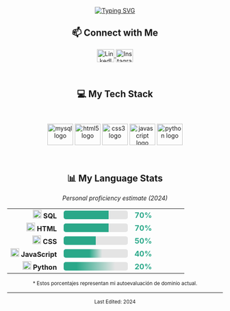 <p align="center">
  <a href="https://github.com/shamimsikder">
    <img src="https://readme-typing-svg.demolab.com?font=Fira+Code&duration=6000&pause=1000&color=2AA889&center=true&vCenter=true&width=435&lines=Hi+There%2C+I'm+Jaime+Salinas%F0%9F%91%8B;A+Tech+Enthusiast;Always+Learning+New+Things" alt="Typing SVG" />
  </a>
</p>

<div align="center">
  <h2>📫 Connect with Me</h2>
</div>

<p align="center">
  <a href="https://www.linkedin.com/in/jaime-lopez-0124b6351/" target="_blank">
    <img align="center" src="https://raw.githubusercontent.com/rahuldkjain/github-profile-readme-generator/master/src/images/icons/Social/linked-in-alt.svg" alt="LinkedIn" height="30" width="40" />
  </a>
  <a href="https://www.instagram.com/jaimesalinnas?igsh=MXg0MTJmNXNwejMyMA==" target="_blank">
    <img align="center" src="https://cdn.jsdelivr.net/gh/devicons/devicon/icons/instagram/instagram-original.svg" alt="Instagram" height="30" width="40" />
  </a>
</p>

<br />

<div align="center">
  <h2>💻 My Tech Stack</h2>
</div>

<br />

<p align="center">
  <img src="https://cdn.jsdelivr.net/gh/devicons/devicon/icons/mysql/mysql-original-wordmark.svg" height="50" width="60" alt="mysql logo" />
  <img src="https://cdn.jsdelivr.net/gh/devicons/devicon/icons/html5/html5-original-wordmark.svg" height="50" width="60" alt="html5 logo" />
  <img src="https://cdn.jsdelivr.net/gh/devicons/devicon/icons/css3/css3-original-wordmark.svg" height="50" width="60" alt="css3 logo" />
  <img src="https://cdn.jsdelivr.net/gh/devicons/devicon/icons/javascript/javascript-original.svg" height="50" width="60" alt="javascript logo" />
  <img src="https://cdn.jsdelivr.net/gh/devicons/devicon/icons/python/python-original-wordmark.svg" height="50" width="60" alt="python logo" />
</p>

<br />

<div align="center">
  <h2>📊 My Language Stats</h2>
  <p><i>Personal proficiency estimate (2024)</i></p>
  
  <!-- Diseño tipo infografía con porcentajes centrados -->
  <table align="center" width="90%">
    <tr>
      <td width="30%" align="right">
        <img src="https://cdn.jsdelivr.net/gh/devicons/devicon/icons/mysql/mysql-original.svg" width="20" /> <b>SQL</b>
      </td>
      <td width="40%">
        <div style="background: linear-gradient(90deg, #2AA889 70%, #e4e4e4 30%); height: 20px; border-radius: 5px;"></div>
      </td>
      <td width="30%" align="left">
        <span style="font-size: 1.1em; font-weight: bold; color: #2AA889;">70%</span>
      </td>
    </tr>
    <tr>
      <td align="right">
        <img src="https://cdn.jsdelivr.net/gh/devicons/devicon/icons/html5/html5-original.svg" width="20" /> <b>HTML</b>
      </td>
      <td>
        <div style="background: linear-gradient(90deg, #2AA889 70%, #e4e4e4 30%); height: 20px; border-radius: 5px;"></div>
      </td>
      <td align="left">
        <span style="font-size: 1.1em; font-weight: bold; color: #2AA889;">70%</span>
      </td>
    </tr>
    <tr>
      <td align="right">
        <img src="https://cdn.jsdelivr.net/gh/devicons/devicon/icons/css3/css3-original.svg" width="20" /> <b>CSS</b>
      </td>
      <td>
        <div style="background: linear-gradient(90deg, #2AA889 50%, #e4e4e4 50%); height: 20px; border-radius: 5px;"></div>
      </td>
      <td align="left">
        <span style="font-size: 1.1em; font-weight: bold; color: #2AA889;">50%</span>
      </td>
    </tr>
    <tr>
      <td align="right">
        <img src="https://cdn.jsdelivr.net/gh/devicons/devicon/icons/javascript/javascript-original.svg" width="20" /> <b>JavaScript</b>
      </td>
      <td>
        <div style="background: linear-gradient(90deg, #2AA889 40%, #e4e4e4 60%); height: 20px; border-radius: 5px;"></div>
      </td>
      <td align="left">
        <span style="font-size: 1.1em; font-weight: bold; color: #2AA889;">40%</span>
      </td>
    </tr>
    <tr>
      <td align="right">
        <img src="https://cdn.jsdelivr.net/gh/devicons/devicon/icons/python/python-original.svg" width="20" /> <b>Python</b>
      </td>
      <td>
        <div style="background: linear-gradient(90deg, #2AA889 20%, #e4e4e4 80%); height: 20px; border-radius: 5px;"></div>
      </td>
      <td align="left">
        <span style="font-size: 1.1em; font-weight: bold; color: #2AA889;">20%</span>
      </td>
    </tr>
  </table>
  
  <p><sub>* Estos porcentajes representan mi autoevaluación de dominio actual.</sub></p>
</div>

---

<div align="center">
  <sub>Last Edited: 2024</sub>
</div>
